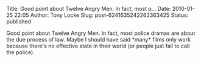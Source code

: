 Title: Good point about Twelve Angry Men. In fact, most p...
Date: 2010-01-25 22:05
Author: Tony Locke
Slug: post-6241635242262363425
Status: published

Good point about Twelve Angry Men. In fact, most police dramas are about the due process of law. Maybe I should have said \*many\* films only work because there's no effective state in their world (or people just fail to call the police).
